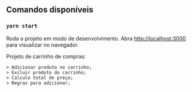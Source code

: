 ## Comandos disponíveis

### `yarn start`

Roda o projeto em modo de desenvolvimento.
Abra [http://localhost:3000](http://localhost:3000) para visualizar no navegador.

Projeto de carrinho de compras:
    
    > Adicionar produto no carrinho;
    > Excluir produto do carrinho;
    > Calculo total de preço;
    > Regras para adicionar;





